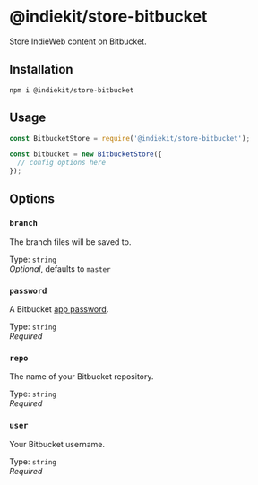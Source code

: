 # @indiekit/store-bitbucket

Store IndieWeb content on Bitbucket.

## Installation

`npm i @indiekit/store-bitbucket`

## Usage

```js
const BitbucketStore = require('@indiekit/store-bitbucket');

const bitbucket = new BitbucketStore({
  // config options here
});
```

## Options

### `branch`

The branch files will be saved to.

Type: `string`\
*Optional*, defaults to `master`

### `password`

A Bitbucket [app password](https://bitbucket.org/account/settings/app-passwords/).

Type: `string`\
*Required*

### `repo`

The name of your Bitbucket repository.

Type: `string`\
*Required*

### `user`

Your Bitbucket username.

Type: `string`\
*Required*
